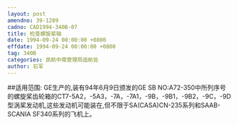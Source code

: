 ```yaml
---
layout: post
amendno: 39-1289
cadno: CAD1994-340B-07
title: 检查螺旋桨轴
date: 1994-09-24 00:00:00 +0800
effdate: 1994-09-24 00:00:00 +0800
tag: 340B
categories: 民航中南管理局适航处
author: 石军
---
```


##适用范围:
GE生产的,装有94年6月9日颁发的GE SB NO:A72-350中所列序号的螺旋桨齿轮箱的CT7-5A2，-5A3，-7A，-7A1，-9B，-9B1，-9B2，-9C，-9D型涡桨发动机,这些发动机可能装在,但不限于SA(CASA)CN-235系列和SAAB-SCANIA SF340系列的飞机上。

